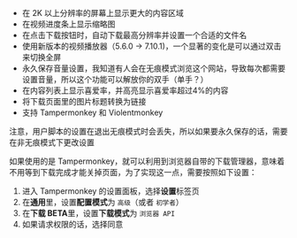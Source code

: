 - 在 2K 以上分辨率的屏幕上显示更大的内容区域
- 在视频进度条上显示缩略图
- 在点击下载按钮时，自动下载最高分辨率并设置一个合适的文件名
- 使用新版本的视频播放器（5.6.0 -> 7.10.1)，一个显著的变化是可以通过双击来切换全屏
- 永久保存音量设置，我知道有人会在无痕模式浏览这个网站，导致每次都需要设置音量，所以这个功能可以解放你的双手（单手？）
- 在内容列表上显示喜爱率，并高亮显示喜爱率超过4%的内容
- 将下载页面里的图片标题转换为链接
- 支持 Tampermonkey 和 Violentmonkey

注意，用户脚本的设置在退出无痕模式时会丢失，所以如果要永久保存的话，需要在非无痕模式下更改设置

如果使用的是 Tampermonkey，就可以利用到浏览器自带的下载管理器，意味着不用等到下载完成才能关掉页面，为了实现这一点，需要按照如下设置：
1. 进入 Tampermonkey 的设置面板，选择**设置**标签页
2. 在**通用**里，设置**配置模式**为 `高级`（或者 `初学者`）
3. 在**下载 BETA**里，设置**下载模式**为 `浏览器 API`
4. 如果请求权限的话，选择同意
